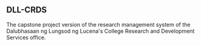 ## DLL-CRDS

The capstone project version of the research management system of the Dalubhasaan ng Lungsod ng Lucena's College Research and Development Services office.
